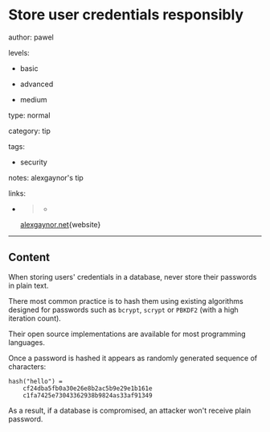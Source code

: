# Store user credentials responsibly
author: pawel

levels:

  - basic

  - advanced

  - medium

type: normal

category: tip

tags:

  - security

notes: alexgaynor's tip

links:

  - >-
    [alexgaynor.net](https://alexgaynor.net/2015/jun/08/tips-for-improving-your-companys-security/){website}

---
## Content

When storing users' credentials in a database, never store their passwords in plain text.

There most common practice is to hash them using existing algorithms designed for passwords such as `bcrypt`, `scrypt` or `PBKDF2` (with a high iteration count). 

Their open source implementations are available for most programming languages.

Once a password is hashed it appears as randomly generated sequence of characters:

```
hash("hello") = 
    cf24dba5fb0a30e26e8b2ac5b9e29e1b161e
    c1fa7425e73043362938b9824as33af91349

```
As a result, if a database is compromised, an attacker won't receive plain password.